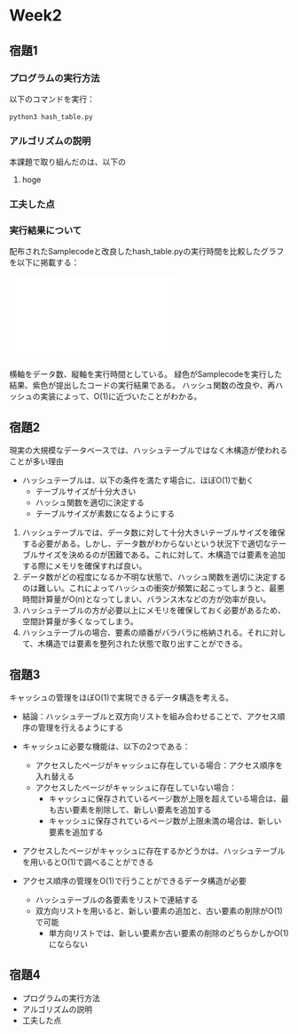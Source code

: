 # Week2

## 宿題1

### プログラムの実行方法

以下のコマンドを実行：

    python3 hash_table.py

### アルゴリズムの説明
本課題で取り組んだのは、以下の

1. hoge


### 工夫した点


### 実行結果について

配布されたSamplecodeと改良したhash_table.pyの実行時間を比較したグラフを以下に掲載する：

![宿題1の実行結果](step2023_week2_hashtable.pdf)

横軸をデータ数、縦軸を実行時間としている。
緑色がSamplecodeを実行した結果、紫色が提出したコードの実行結果である。
ハッシュ関数の改良や、再ハッシュの実装によって、O(1)に近づいたことがわかる。


## 宿題2
現実の大規模なデータベースでは、ハッシュテーブルではなく木構造が使われることが多い理由

- ハッシュテーブルは、以下の条件を満たす場合に、ほぼO(1)で動く
    - テーブルサイズが十分大きい
    - ハッシュ関数を適切に決定する
    - テーブルサイズが素数になるようにする


1. ハッシュテーブルでは、データ数に対して十分大きいテーブルサイズを確保する必要がある。しかし、データ数がわからないという状況下で適切なテーブルサイズを決めるのが困難である。これに対して、木構造では要素を追加する際にメモリを確保すれば良い。
2. データ数がどの程度になるか不明な状態で、ハッシュ関数を適切に決定するのは難しい。これによってハッシュの衝突が頻繁に起こってしまうと、最悪時間計算量がO(n)となってしまい、バランス木などの方が効率が良い。
3. ハッシュテーブルの方が必要以上にメモリを確保しておく必要があるため、空間計算量が多くなってしまう。
4. ハッシュテーブルの場合、要素の順番がバラバラに格納される。それに対して、木構造では要素を整列された状態で取り出すことができる。


## 宿題3

キャッシュの管理をほぼO(1)で実現できるデータ構造を考える。

- 結論：ハッシュテーブルと双方向リストを組み合わせることで、アクセス順序の管理を行えるようにする

- キャッシュに必要な機能は、以下の2つである：
    - アクセスしたページがキャッシュに存在している場合：アクセス順序を入れ替える
    - アクセスしたページがキャッシュに存在していない場合：
        - キャッシュに保存されているページ数が上限を超えている場合は、最も古い要素を削除して、新しい要素を追加する
        - キャッシュに保存されているページ数が上限未満の場合は、新しい要素を追加する
      
- アクセスしたページがキャッシュに存在するかどうかは、ハッシュテーブルを用いるとO(1)で調べることができる
- アクセス順序の管理をO(1)で行うことができるデータ構造が必要
    - ハッシュテーブルの各要素をリストで連結する
    - 双方向リストを用いると、新しい要素の追加と、古い要素の削除がO(1)で可能
        - 単方向リストでは、新しい要素か古い要素の削除のどちらかしかO(1)にならない             

## 宿題4
- プログラムの実行方法
- アルゴリズムの説明
- 工夫した点
